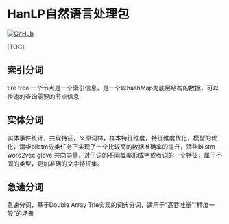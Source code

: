 # HanLP自然语言处理包

[![GitHub](<https://img.shields.io/badge/GitHub--yellow.svg?style=social&logo=github>)](<https://github.com/hankcs/HanLP>)

[TOC]

## 索引分词

tire tree 一个节点是一个索引信息，是一个以hashMap为底层结构的数据，可以快速的查询需要的节点信息

## 实体分词

实体事件统计，共现特征，义原词林，样本特征维度，特征维度优化，模型的优化，清华bilstm分类任务下实现了一个比较高的数据准确率的提升，清华bilstm word2vec glove 共向向量，对于词的不同概率形成字或者词的一个特征，属于不同的类型，更加准确的文字特征集。

## 急速分词

急速分词，基于Double Array Trie实现的词典分词，适用于“高吞吐量”“精度一般”的场景